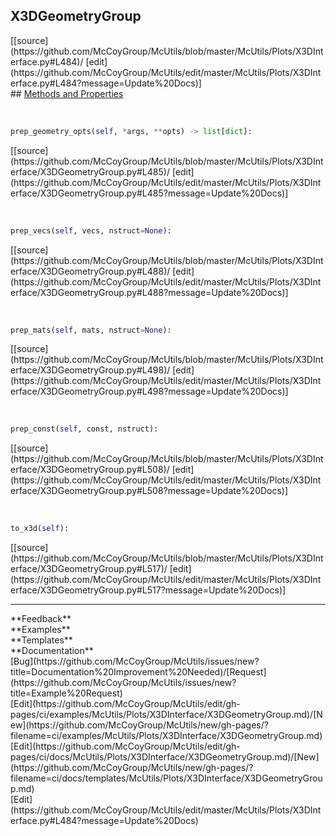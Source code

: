 ## <a id="McUtils.Plots.X3DInterface.X3DGeometryGroup">X3DGeometryGroup</a> 

<div class="docs-source-link" markdown="1">
[[source](https://github.com/McCoyGroup/McUtils/blob/master/McUtils/Plots/X3DInterface.py#L484)/
[edit](https://github.com/McCoyGroup/McUtils/edit/master/McUtils/Plots/X3DInterface.py#L484?message=Update%20Docs)]
</div>









<div class="collapsible-section">
 <div class="collapsible-section collapsible-section-header" markdown="1">
## <a class="collapse-link" data-toggle="collapse" href="#methods" markdown="1"> Methods and Properties</a> <a class="float-right" data-toggle="collapse" href="#methods"><i class="fa fa-chevron-down"></i></a>
 </div>
 <div class="collapsible-section collapsible-section-body collapse show" id="methods" markdown="1">
 
<a id="McUtils.Plots.X3DInterface.X3DGeometryGroup.prep_geometry_opts" class="docs-object-method">&nbsp;</a> 
```python
prep_geometry_opts(self, *args, **opts) -> list[dict]: 
```
<div class="docs-source-link" markdown="1">
[[source](https://github.com/McCoyGroup/McUtils/blob/master/McUtils/Plots/X3DInterface/X3DGeometryGroup.py#L485)/
[edit](https://github.com/McCoyGroup/McUtils/edit/master/McUtils/Plots/X3DInterface/X3DGeometryGroup.py#L485?message=Update%20Docs)]
</div>


<a id="McUtils.Plots.X3DInterface.X3DGeometryGroup.prep_vecs" class="docs-object-method">&nbsp;</a> 
```python
prep_vecs(self, vecs, nstruct=None): 
```
<div class="docs-source-link" markdown="1">
[[source](https://github.com/McCoyGroup/McUtils/blob/master/McUtils/Plots/X3DInterface/X3DGeometryGroup.py#L488)/
[edit](https://github.com/McCoyGroup/McUtils/edit/master/McUtils/Plots/X3DInterface/X3DGeometryGroup.py#L488?message=Update%20Docs)]
</div>


<a id="McUtils.Plots.X3DInterface.X3DGeometryGroup.prep_mats" class="docs-object-method">&nbsp;</a> 
```python
prep_mats(self, mats, nstruct=None): 
```
<div class="docs-source-link" markdown="1">
[[source](https://github.com/McCoyGroup/McUtils/blob/master/McUtils/Plots/X3DInterface/X3DGeometryGroup.py#L498)/
[edit](https://github.com/McCoyGroup/McUtils/edit/master/McUtils/Plots/X3DInterface/X3DGeometryGroup.py#L498?message=Update%20Docs)]
</div>


<a id="McUtils.Plots.X3DInterface.X3DGeometryGroup.prep_const" class="docs-object-method">&nbsp;</a> 
```python
prep_const(self, const, nstruct): 
```
<div class="docs-source-link" markdown="1">
[[source](https://github.com/McCoyGroup/McUtils/blob/master/McUtils/Plots/X3DInterface/X3DGeometryGroup.py#L508)/
[edit](https://github.com/McCoyGroup/McUtils/edit/master/McUtils/Plots/X3DInterface/X3DGeometryGroup.py#L508?message=Update%20Docs)]
</div>


<a id="McUtils.Plots.X3DInterface.X3DGeometryGroup.to_x3d" class="docs-object-method">&nbsp;</a> 
```python
to_x3d(self): 
```
<div class="docs-source-link" markdown="1">
[[source](https://github.com/McCoyGroup/McUtils/blob/master/McUtils/Plots/X3DInterface/X3DGeometryGroup.py#L517)/
[edit](https://github.com/McCoyGroup/McUtils/edit/master/McUtils/Plots/X3DInterface/X3DGeometryGroup.py#L517?message=Update%20Docs)]
</div>
 </div>
</div>












---


<div markdown="1" class="text-secondary">
<div class="container">
  <div class="row">
   <div class="col" markdown="1">
**Feedback**   
</div>
   <div class="col" markdown="1">
**Examples**   
</div>
   <div class="col" markdown="1">
**Templates**   
</div>
   <div class="col" markdown="1">
**Documentation**   
</div>
   <div class="col" markdown="1">
   
</div>
   <div class="col" markdown="1">
   
</div>
   <div class="col" markdown="1">
   
</div>
</div>
  <div class="row">
   <div class="col" markdown="1">
[Bug](https://github.com/McCoyGroup/McUtils/issues/new?title=Documentation%20Improvement%20Needed)/[Request](https://github.com/McCoyGroup/McUtils/issues/new?title=Example%20Request)   
</div>
   <div class="col" markdown="1">
[Edit](https://github.com/McCoyGroup/McUtils/edit/gh-pages/ci/examples/McUtils/Plots/X3DInterface/X3DGeometryGroup.md)/[New](https://github.com/McCoyGroup/McUtils/new/gh-pages/?filename=ci/examples/McUtils/Plots/X3DInterface/X3DGeometryGroup.md)   
</div>
   <div class="col" markdown="1">
[Edit](https://github.com/McCoyGroup/McUtils/edit/gh-pages/ci/docs/McUtils/Plots/X3DInterface/X3DGeometryGroup.md)/[New](https://github.com/McCoyGroup/McUtils/new/gh-pages/?filename=ci/docs/templates/McUtils/Plots/X3DInterface/X3DGeometryGroup.md)   
</div>
   <div class="col" markdown="1">
[Edit](https://github.com/McCoyGroup/McUtils/edit/master/McUtils/Plots/X3DInterface.py#L484?message=Update%20Docs)   
</div>
   <div class="col" markdown="1">
   
</div>
   <div class="col" markdown="1">
   
</div>
   <div class="col" markdown="1">
   
</div>
</div>
</div>
</div>